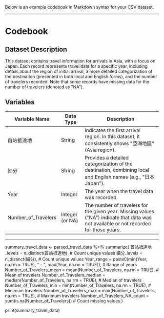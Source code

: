 Below is an example codebook in Markdown syntax for your CSV dataset.

------------------------------------------------------------------------

# Codebook

## Dataset Description

This dataset contains travel information for arrivals in Asia, with a focus on Japan. Each record represents travel data for a specific year, including details about the region of initial arrival, a more detailed categorization of the destination (presented in both local and English forms), and the number of travelers recorded. Note that some records have missing data for the number of travelers (denoted as "NA").

## Variables

| Variable Name       | Data Type       | Description                                                                                                                             |
|------------|------------|------------------------------------------------|
| 首站抵達地          | String          | Indicates the first arrival region. In this dataset, it consistently shows "亞洲地區" (Asia region).                                    |
| 細分                | String          | Provides a detailed categorization of the destination, combining local and English names (e.g., "日本Japan").                           |
| Year                | Integer         | The year when the travel data was recorded.                                                                                             |
| Number_of_Travelers | Integer (or NA) | The number of travelers for the given year. Missing values ("NA") indicate that data was not available or not recorded for those years. |

------------------------------------------------------------------------
summary_travel_data <- parsed_travel_data %>%
  summarize(
    首站抵達地_levels = n_distinct(首站抵達地), # Count unique values
    細分_levels = n_distinct(細分),           # Count unique values
    Year_range = paste0(min(Year, na.rm = TRUE), " - ", max(Year, na.rm = TRUE)), # Range of years
    Number_of_Travelers_mean = mean(Number_of_Travelers, na.rm = TRUE), # Mean of travelers
    Number_of_Travelers_median = median(Number_of_Travelers, na.rm = TRUE), # Median of travelers
    Number_of_Travelers_min = min(Number_of_Travelers, na.rm = TRUE), # Minimum travelers
    Number_of_Travelers_max = max(Number_of_Travelers, na.rm = TRUE), # Maximum travelers
    Number_of_Travelers_NA_count = sum(is.na(Number_of_Travelers)) # Count missing values
  )

print(summary_travel_data)
